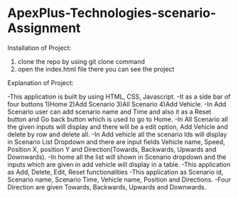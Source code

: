 # ApexPlus-Technologies-scenario-Assignment

Installation of Project:
1) clone the repo by using git clone command
2) open the index.html file there you can see the project

Explanation of Project:

-This application is built by using HTML, CSS, Javascript.
-It as a side bar of four buttons 1)Home 2)Add Scenario 3)All Scenario 4)Add Vehicle.
-In Add Scenario user can add scenario name and Time and also it as a Reset button and Go back button which is used to go to Home.
-In All Scenario all the given inputs will display and there will be a edit option, Add Vehicle and delete by row and delete all.
-In Add vehicle all the scenario Ids will display in Scenario List Dropdown and there are input fields Vehicle name, Speed, Position X, position Y and Direction(Towards, Backwards, Upwards and Downwards).
-In home all the list will shown in Scenario dropdown and the inputs which are given in add vehicle will display in a table.
-This application as Add, Delete, Edit, Reset functionalities
-This application as Scenario id, Scenario name, Scenario Time, Vehicle name, Position and Directions.
-Four Direction are given Towards, Backwards, Upwards and Downwards.
